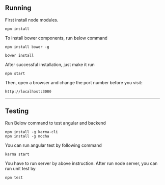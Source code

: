 <i class="icon-pencil"></i> Running
-------------
First install node modules.
```
npm install
```
To install bower components, run below command
```
npm install bower -g
```
```
bower install
```
After successful installation, just make it run
```
npm start
```
Then, open a browser and change the port number before you visit:
```
http://localhost:3000
```
----------
<i class="icon-pencil"></i> Testing
-------------
Run Below command to test angular and backend
```
npm install -g karma-cli
npm install -g mocha
```
You can run angular test by following command
```
karma start
```
You have to run server by above instruction. After run node server, you can run unit test by 
```
npm test
```
